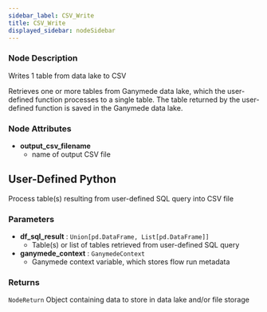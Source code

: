 ```yaml
---
sidebar_label: CSV_Write
title: CSV_Write
displayed_sidebar: nodeSidebar
---
```


### Node Description
Writes 1 table from data lake to CSV

Retrieves one or more tables from Ganymede data lake, which the user-defined function processes
to a single table.  The table returned by the user-defined function is saved in the Ganymede
data lake.


### Node Attributes
- **output_csv_filename**
  - name of output CSV file
## User-Defined Python
Process table(s) resulting from user-defined SQL query into CSV file


### Parameters
- **df_sql_result** : `Union[pd.DataFrame, List[pd.DataFrame]]`
    - Table(s) or list of tables retrieved from user-defined SQL query
- **ganymede_context** : `GanymedeContext`
    - Ganymede context variable, which stores flow run metadata


### Returns
`NodeReturn`
  Object containing data to store in data lake and/or file storage
